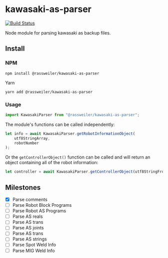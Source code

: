 # kawasaki-as-parser

[![Build Status](https://travis-ci.org/rassweiler/kawasaki-as-parser.svg?branch=master)](https://travis-ci.org/rassweiler/kawasaki-as-parser)

Node module for parsing kawasaki as backup files.

## Install

### NPM

`npm install @rassweiler/kawasaki-as-parser`

Yarn

`yarn add @rassweiler/kawasaki-as-parser`

### Usage

```javascript
import KawasakiParser from "@rassweiler/kawasaki-as-parser";
```

The module's functions can be called independently:

```javascript
let info = await KawasakiParser.getRobotInformationObject(
	utf8StringArray,
	robotNumber
);
```

Or the `getControllerObject()` function can be called and will return an object containing all of the robot information:

```javascript
let controller = await KawasakiParser.getControllerObject(utf8StringFromAsFile);
```

## Milestones

- [x] Parse comments
- [ ] Parse Robot Block Programs
- [ ] Parse Robot AS Programs
- [ ] Parse AS reals
- [ ] Parse AS trans
- [ ] Parse AS joints
- [ ] Parse AS trans
- [ ] Parse AS strings
- [ ] Parse Spot Weld Info
- [ ] Parse MIG Weld Info
